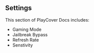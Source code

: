 ## Settings

This section of PlayCover Docs includes:

- Gaming Mode
- Jailbreak Bypass
- Refresh Rate
- Senstivity
